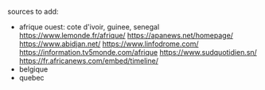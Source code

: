 sources to add:

- afrique ouest: cote d'ivoir, guinee, senegal
  https://www.lemonde.fr/afrique/
  https://apanews.net/homepage/
  https://www.abidjan.net/
  https://www.linfodrome.com/
  https://information.tv5monde.com/afrique
  https://www.sudquotidien.sn/
  https://fr.africanews.com/embed/timeline/
- belgique
- quebec
